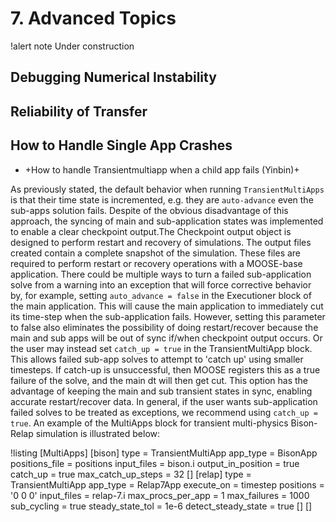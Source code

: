 # 7. Advanced Topics

!alert note
Under construction

## Debugging Numerical Instability

## Reliability of Transfer

## How to Handle Single App Crashes

- +How to handle Transientmultiapp when a child app fails (Yinbin)+

As previously stated, the default behavior when running `TransientMultiApps` is that their time state is incremented, e.g. they are `auto-advance` even the sub-apps solution fails. Despite of the obvious disadvantage of this approach, the syncing of main and sub-application states was implemented to enable a clear checkpoint output.The Checkpoint output object is designed to perform restart and recovery of simulations. The output files created contain a complete snapshot of the simulation. These files are required to perform restart or recovery operations with a MOOSE-base application. There could be multiple ways to turn a failed sub-application solve from a warning into an exception that will force corrective behavior by, for example, setting `auto_advance = false` in the Executioner block of the main application. This will cause the main application to immediately cut its time-step when the sub-application fails. However, setting this parameter to false also eliminates the possibility of doing restart/recover because the main and sub apps will be out of sync if/when checkpoint output occurs. Or the user may instead set `catch_up = true` in the TransientMultiApp block. This allows failed sub-app solves to attempt to 'catch up' using smaller timesteps. If catch-up is unsuccessful, then MOOSE registers this as a true failure of the solve, and the main dt will then get cut. This option has the advantage of keeping the main and sub transient states in sync, enabling accurate restart/recover data. In general, if the user wants sub-application failed solves to be treated as exceptions, we recommend using `catch_up = true`. An example of the MultiApps block for transient multi-physics Bison-Relap simulation is illustrated below:

!listing
[MultiApps]
   [bison]
     type = TransientMultiApp
     app_type = BisonApp
     positions_file = positions
     input_files = bison.i
     output_in_position = true
     catch_up = true
     max_catch_up_steps = 32
   []
   [relap]
      type = TransientMultiApp
      app_type = Relap7App
      execute_on = timestep
      positions = '0 0 0'
      input_files = relap-7.i
      max_procs_per_app = 1
      max_failures = 1000
      sub_cycling = true
      steady_state_tol = 1e-6
      detect_steady_state = true
    []
[]



